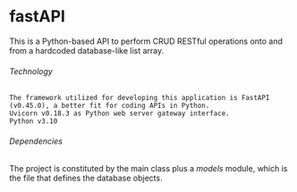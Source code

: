 # fastAPI
This is a Python-based API to perform CRUD RESTful operations onto and from a hardcoded database-like list array. 

###### Technology 
```
The framework utilized for developing this application is FastAPI (v0.45.0), a better fit for coding APIs in Python. 
Uvicorn v0.18.3 as Python web server gateway interface.
Python v3.10
```

###### Dependencies
The project is constituted by the main class plus a *models* module, which is the file that defines the database objects.
